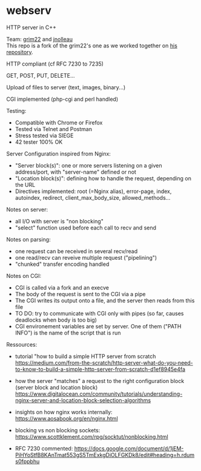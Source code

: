 # webserv

HTTP server in C++

Team: [grim22](https://github.com/Grim22) and [jnolleau](https://github.com/jnolleau)  
This repo is a fork of the grim22's one as we worked together on [his repository](https://github.com/Grim22/webserv).

HTTP compliant (cf RFC 7230 to 7235)

GET, POST, PUT, DELETE...

Upload of files to server (text, images, binary...)

CGI implemented (php-cgi and perl handled)

Testing:
- Compatible with Chrome or Firefox
- Tested via Telnet and Postman
- Stress tested via SIEGE
- 42 tester 100% OK

Server Configuration inspired from Nginx: 
- "Server block(s)": one or more servers listening on a given address/port, with "server-name" defined or not
- "Location block(s)": defining how to handle the request, depending on the URL  
- Directives implemented: root (=Nginx alias), error-page, index, autoindex, redirect, client_max_body_size, allowed_methods...

Notes on server: 
- all I/O with server is "non blocking"
- "select" function used before each call to recv and send

Notes on parsing:
- one request can be received in several recv/read
- one read/recv can reveive multiple request ("pipelining")
- "chunked" transfer encoding handled

Notes on CGI:
- CGI is called via a fork and an execve
- The body of the request is sent to the CGI via a pipe
- The CGI writes its output onto a file, and the server then reads from this file
- TO DO: try to communicate with CGI only with pipes (so far, causes deadlocks when body is too big)
- CGI environement variables are set by server. One of them ("PATH INFO") is the name of the script that is run

Ressources:

- tutorial "how to build a simple HTTP server from scratch
https://medium.com/from-the-scratch/http-server-what-do-you-need-to-know-to-build-a-simple-http-server-from-scratch-d1ef8945e4fa

- how the server "matches" a request to the right configuration block (server block and location block)
https://www.digitalocean.com/community/tutorials/understanding-nginx-server-and-location-block-selection-algorithms

- insights on how nginx works internally:
https://www.aosabook.org/en/nginx.html

- blocking vs non blocking sockets:
https://www.scottklement.com/rpg/socktut/nonblocking.html

- RFC 7230 commented:
https://docs.google.com/document/d/1jEM-PiHYoStfB8KAnTmat553gS5TmExkgDiOLFGKDk8/edit#heading=h.rdums0fppbhu

